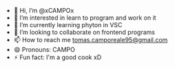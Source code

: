 - 👋 Hi, I’m @xCAMPOx
- 👀 I’m interested in learn to program and work on it
- 🌱 I’m currently learning phyton in VSC
- 💞️ I’m looking to collaborate on frontend programs
- 📫 How to reach me tomas.camporeale95@gmail.com
- 😄 Pronouns: CAMPO
- ⚡ Fun fact: I'm a good cook xD

<!---
xCAMPOx/xCAMPOx is a ✨ special ✨ repository because its `README.md` (this file) appears on your GitHub profile.
You can click the Preview link to take a look at your changes.
--->
